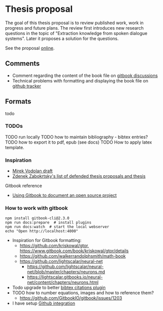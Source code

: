 # Thesis proposal

The goal of this thesis proposal is to review published work, work in progress and future plans.
The review first introduces new research questions in the topic of "Extraction knowledge from spoken dialogue systems".
Later it proposes a solution for the questions.

See the proposal [online](https://oplatek.gitbooks.io/thesis-proposal/content/).

## Comments

- Comment regarding the content of the book file on [gitbook discussions](https://www.gitbook.com/book/oplatek/thesis-proposal/discussions)
- Technical problems with formatting and displaying the book file on [github tracker](https://github.com/oplatek/extracting-knowledge-from-dialogue/issues)

## Formats

todo

### TODOs
TODO run locally TODO how to maintain bibliography - bibtex entries? 
TODO how to export it to pdf, epub (see docs)
TODO How to apply latex template.


### Inspiration
- [Mirek Vodolan draft](https://www.overleaf.com/5351566ypdgnm#/18184097/)
- [Zdenek Zabokrtsky's list of defended thesis proposals and thesis](http://ufal.mff.cuni.cz/~zabokrtsky/pgs/kalendar.html)

Gitbook reference
- [Using Gitbook to document an open source project](https://medium.com/@gpbl/how-to-use-gitbook-to-publish-docs-for-your-open-source-npm-packages-465dd8d5bfba#.h5ufyl7w://medium.com/@gpbl/how-to-use-gitbook-to-publish-docs-for-your-open-source-npm-packages-465dd8d5bfba#.h5ufyl7wu)

### How to work with gitbook 
```
npm install gitbook-cli@2.3.0
npm run docs:prepare  # install plugins
npm run docs:watch  # start the local webserver
echo "Open http://localhost:4000"
```

- Inspiration for Gitbook formatting:
    - https://github.com/kriskowal/gtor, https://www.gitbook.com/book/kriskowal/gtor/details
    - https://github.com/walkerrandolphsmith/math-book
    - https://github.com/lightscalar/neural-net
        - https://github.com/lightscalar/neural-net/blob/master/chapters/neurons.md
        - https://lightscalar.gitbooks.io/neural-net/content/chapters/neurons.html
- Todo upgrade to better [bibtex citations plugin](https://plugins.gitbook.com/browse?q=bibtex)
- TODO how to number equations, images and how to reference them?
	- https://github.com/GitbookIO/gitbook/issues/1203
- I have setup [Github integration](https://github.com/oplatek/extracting-knowledge-from-dialogue/settings/hooks)
